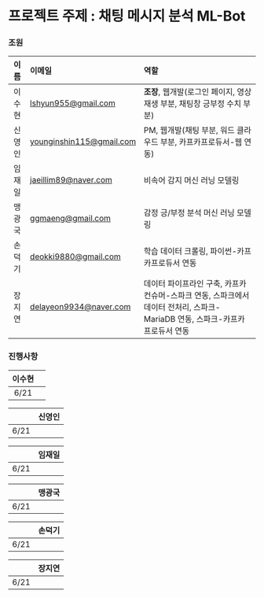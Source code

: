 # 프로젝트 주제 : 채팅 메시지 분석 ML-Bot

### 조원

|이름|이메일|역할|
|:----:|:---|:---|
|이수현|lshyun955@gmail.com|<b>조장</b>, 웹개발(로그인 페이지, 영상 재생 부분, 채팅창 긍부정 수치 부분)|
|신영인|younginshin115@gmail.com|PM, 웹개발(채팅 부분, 워드 클라우드 부분, 카프카프로듀서-웹 연동)|
|임재일|jaeillim89@naver.com|비속어 감지 머신 러닝 모델링|
|맹광국|ggmaeng@gmail.com|감정 긍/부정 분석 머신 러닝 모델링|
|손덕기|deokki9880@gmail.com|학습 데이터 크롤링, 파이썬-카프카프로듀서 연동|
|장지연|delayeon9934@naver.com|데이터 파이프라인 구축, 카프카컨슈머-스파크 연동, 스파크에서 데이터 전처리, 스파크-MariaDB 연동, 스파크-카프카프로듀서 연동|


### 진행사항
|이수현||
|:---:|:---|
|6/21||

||신영인|
|:---:|:---|
|6/21||

||임재일|
|:---:|:---|
|6/21||

||맹광국|
|:---:|:---|
|6/21||

||손덕기|
|:---:|:---|
|6/21||

||장지연|
|:---:|:---|
|6/21||
